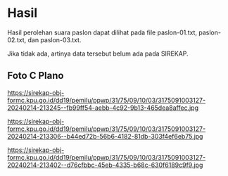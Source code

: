 # Hasil

Hasil perolehan suara paslon dapat dilihat pada file paslon-01.txt, paslon-02.txt, dan paslon-03.txt.

Jika tidak ada, artinya data tersebut belum ada pada SIREKAP.

## Foto C Plano

https://sirekap-obj-formc.kpu.go.id/dd19/pemilu/ppwp/31/75/09/10/03/3175091003127-20240214-213245--fb99ff54-aebb-4c92-9b13-465dea8affec.jpg

https://sirekap-obj-formc.kpu.go.id/dd19/pemilu/ppwp/31/75/09/10/03/3175091003127-20240214-213306--b44ed72b-56b6-4182-81db-303f4ef6eb75.jpg

https://sirekap-obj-formc.kpu.go.id/dd19/pemilu/ppwp/31/75/09/10/03/3175091003127-20240214-213402--d76cfbbc-45eb-4335-b68c-630f6189c9f9.jpg
